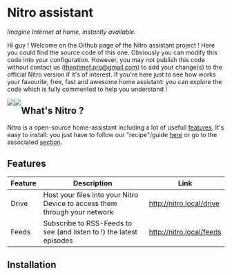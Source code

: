 # __Nitro__ assistant
*Imagine Internet at home, instantly available.*

Hi guy ! Welcome on the Github page of the Nitro assistant project ! Here you could find the source code of this one. Obviously you can modify this code into your configuration. However, you may not publish this code without contact us (theotimef.pro@gmail.com) to add your change(s) to the official Nitro version if it's of interest. If you're here just to see how works your favourite, free, fast and awesome home assistant: you can explore the code which is fully commented to help you understand !

<a href="https://creativecommons.org/licenses/by-nc-nd/4.0/">
  <img src="https://licensebuttons.net/l/by-nc-nd/4.0/88x31.png" style="float: left;">  
</a>

<a href="https://nitroapp.netlify.com/">
  <img src="https://img.shields.io/website?down_message=down&label=nitro.rf.gd&up_message=online&url=https%3A%2F%2Fnitroapp.netlify.com" style="float: left;">  
</a>

## What's Nitro ?
Nitro is a open-source home-assistant including a lot of usefull [features](#Features). It's easy to install: you just have to follow our "recipe"/guide [here](https://nitroapp.netlify.com/install) or go to the associated [section](#installation).

## Features
|Feature | Description | Link
|--------|-------------|-----
|Drive|Host your files into your Nitro Device to access them through your network| http://nitro.local/drive
|Feeds|Subscribe to RSS-Feeds to see (and listen to !) the latest episodes| http://nitro.local/feeds

## Installation 
